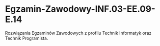 # Egzamin-Zawodowy-INF.03-EE.09-E.14
Rozwiązania Egzaminów Zawodowych z profilu Technik Informatyk oraz Technik Programista.
